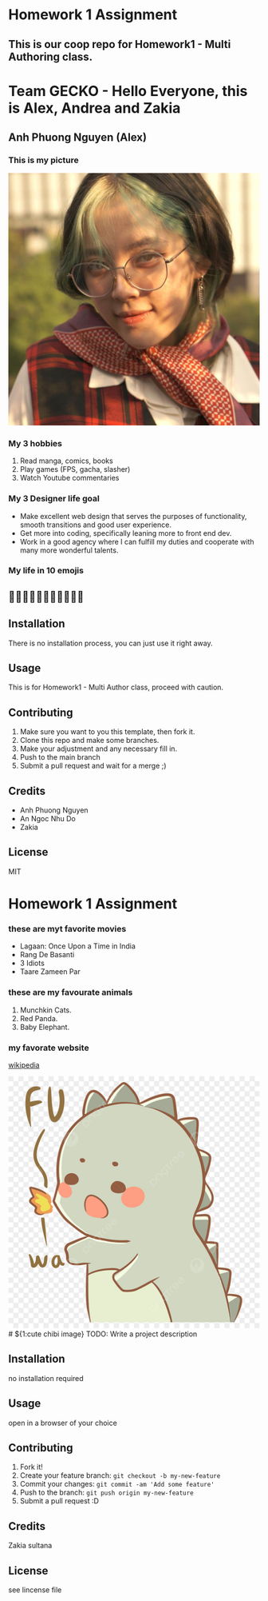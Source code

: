 # Homework 1 Assignment
This is our coop repo for Homework1 -  Multi Authoring class. 
---
# Team GECKO - Hello Everyone, this is Alex, Andrea and Zakia
## Anh Phuong Nguyen (Alex)
### This is my picture
![This is me, my very basic self](images/IMG_0688.JPG) 
### My 3 hobbies
1. Read manga, comics, books
2. Play games (FPS, gacha, slasher)
3. Watch Youtube commentaries
### My 3 Designer life goal
* Make excellent web design that serves the purposes of functionality, smooth transitions and good user experience.
* Get more into coding, specifically leaning more to front end dev.
* Work in a good agency where I can fulfill my duties and cooperate with many more wonderful talents.
### My life in 10 emojis
👸🥰👾🐍🦎💃🤦‍♀️🤟🤤🥺
---


<!-- This is the last part, do not write anything below this line-->
## Installation
There is no installation process, you can just use it right away.
## Usage
This is for Homework1 - Multi Author class, proceed with caution.
## Contributing
1. Make sure you want to you this template, then fork it.
2. Clone this repo and make some branches.
3. Make your adjustment and any necessary fill in.
4. Push to the main branch
5. Submit a pull request and wait for a merge ;)
## Credits
- Anh Phuong Nguyen
- An Ngoc Nhu Do
- Zakia
## License
MIT

# Homework 1 Assignment

### these are myt favorite movies
- Lagaan: Once Upon a Time in India
- Rang De Basanti
- 3 Idiots
- Taare Zameen Par

### these are my favourate animals
1. Munchkin Cats.
2. Red Panda.
3. Baby Elephant.

### my favorate website
[wikipedia](https://en.wikipedia.org/wiki/List_of_most-visited_websites)

![a fender telecaster](images/chibi.jpg)# ${1:cute chibi image}
TODO: Write a project description
## Installation
no installation required
## Usage
open in a browser of your choice
## Contributing
1. Fork it!
2. Create your feature branch: `git checkout -b my-new-feature`
3. Commit your changes: `git commit -am 'Add some feature'`
4. Push to the branch: `git push origin my-new-feature`
5. Submit a pull request :D
## Credits
Zakia sultana
## License
see lincense file